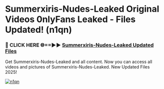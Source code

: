 # Summerxiris-Nudes-Leaked Original Videos 0nlyFans Leaked - Files Updated! (n1qn)

<h3>🔴 CLICK HERE 🌐==►► <a href="https://tinyurl.com/yc6ubb5a" rel="nofollow">Summerxiris-Nudes-Leaked Updated Files</a></h3>

Get Summerxiris-Nudes-Leaked and all content. Now you can access all videos and pictures of Summerxiris-Nudes-Leaked. New Updated Files 2025!

[![n1qn](https://i.imgur.com/7eu0CRL.gif)](https://tinyurl.com/yc6ubb5a)
